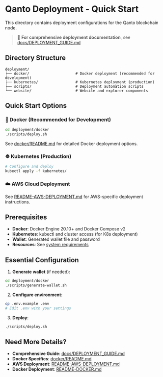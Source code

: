 # Qanto Deployment - Quick Start

This directory contains deployment configurations for the Qanto blockchain node.

> 📖 **For comprehensive deployment documentation**, see [docs/DEPLOYMENT_GUIDE.md](../docs/DEPLOYMENT_GUIDE.md)

## Directory Structure

```
deployment/
├── docker/                     # Docker deployment (recommended for development)
├── kubernetes/                 # Kubernetes deployment (production)
├── scripts/                    # Deployment automation scripts
└── website/                    # Website and explorer components
```

## Quick Start Options

### 🐳 Docker (Recommended for Development)

```bash
cd deployment/docker
./scripts/deploy.sh
```

See [docker/README.md](docker/README.md) for detailed Docker deployment options.

### ☸️ Kubernetes (Production)

```bash
# Configure and deploy
kubectl apply -f kubernetes/
```

### ☁️ AWS Cloud Deployment

See [README-AWS-DEPLOYMENT.md](../README-AWS-DEPLOYMENT.md) for AWS-specific deployment instructions.

## Prerequisites

- **Docker**: Docker Engine 20.10+ and Docker Compose v2
- **Kubernetes**: kubectl and cluster access (for K8s deployment)
- **Wallet**: Generated wallet file and password
- **Resources**: See [system requirements](../docs/DEPLOYMENT_GUIDE.md#system-requirements)

## Essential Configuration

1. **Generate wallet** (if needed):
```bash
cd deployment/docker
./scripts/generate-wallet.sh
```

2. **Configure environment**:
```bash
cp .env.example .env
# Edit .env with your settings
```

3. **Deploy**:
```bash
./scripts/deploy.sh
```

## Need More Details?

- **Comprehensive Guide**: [docs/DEPLOYMENT_GUIDE.md](../docs/DEPLOYMENT_GUIDE.md)
- **Docker Specifics**: [docker/README.md](docker/README.md)
- **AWS Deployment**: [README-AWS-DEPLOYMENT.md](../README-AWS-DEPLOYMENT.md)
- **Docker Deployment**: [README-DOCKER.md](../README-DOCKER.md)
